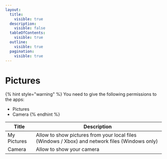 ```yaml
---
layout:
  title:
    visible: true
  description:
    visible: false
  tableOfContents:
    visible: true
  outline:
    visible: true
  pagination:
    visible: true
---
```


# Pictures

{% hint style="warning" %}
You need to give the following permissions to the apps:

* Pictures
* Camera
{% endhint %}

| Title       | Description                                                                                    |
| ----------- | ---------------------------------------------------------------------------------------------- |
| My Pictures | Allow to show pictures from your local files (Windows / Xbox) and network files (Windows only) |
| Camera      | Allow to show your camera                                                                      |
